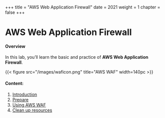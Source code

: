 +++
title = "AWS Web Application Firewall"
date = 2021
weight = 1
chapter = false
+++
# AWS Web Application Firewall

#### Overview

In this lab, you’ll learn the basic and practice of **AWS Web Application Firewall**.

{{< figure src="/images/waficon.png" title="AWS WAF" width=140pc >}}

#### Content:

1. [Introduction](1-introduction/)
2. [Prepare](2-prepare/)
3. [Using AWS WAF](3-useawswaf/)
4. [Clean up resources](4-cleanup/)